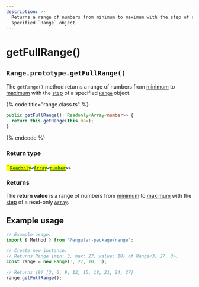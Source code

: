 ```yaml
---
description: >-
  Returns a range of numbers from minimum to maximum with the step of a
  specified `Range` object
---
```


# getFullRange()

## `Range.prototype.getFullRange()`

The `getRange()` method returns a range of numbers from [minimum](../properties/min.md#range.prototype.min) to [maximum](../properties/max.md) with the [step](../accessors/get-step.md#range.prototype.step) of a specified [`Range`](broken-reference) object.

{% code title="range.class.ts" %}
```typescript
public getFullRange(): Readonly<Array<number>> {
  return this.getRange(this.max);
}
```
{% endcode %}

### Return type

#### <mark style="color:green;">``</mark>[<mark style="color:green;">`Readonly`</mark>](https://www.typescriptlang.org/docs/handbook/utility-types.html#readonlytype)`<`[<mark style="color:green;">`Array`</mark>](https://www.typescriptlang.org/docs/handbook/2/everyday-types.html#arrays)`<`[<mark style="color:green;">`number`</mark>](https://www.typescriptlang.org/docs/handbook/basic-types.html#number)`>>`

### Returns

The **return value** is a range of numbers from [minimum](../properties/min.md#range.prototype.min) to [maximum](../properties/max.md#range.prototype.max) with the [step](../accessors/get-step.md#range.prototype.step) of a read-only [`Array`](https://developer.mozilla.org/en-US/docs/Web/JavaScript/Reference/Global\_Objects/Array).

## Example usage

```typescript
// Example usage.
import { Method } from '@angular-package/range';

// Create new instance.
// Returns Range {min: 3, max: 27, value: 10} of Range<3, 27, 3>.
const range = new Range(3, 27, 10, 3);

// Returns (9) [3, 6, 9, 12, 15, 18, 21, 24, 27]
range.getFullRange();
```
